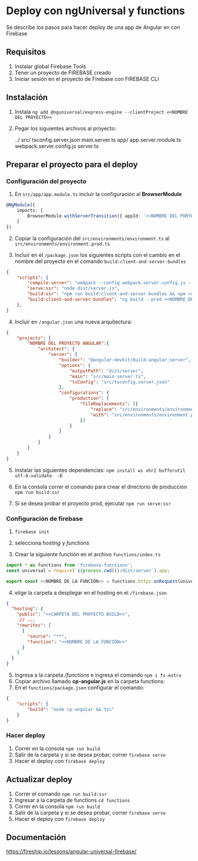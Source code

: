 # Deploy con ngUniversal y functions
Se describe los pasos para hacer deploy de una app de Angular en con Firebase

## Requisitos
1. Instalar global Firebase Tools
2. Tener un proyecto de FIREBASE creado
3. Iniciar sesión en el proyecto de Firebase con FIREBASE CLI


## Instalación
1. Instala `ng add @nguniversal/express-engine --clientProject <<NOMBRE DEL PROYECTO>>`
2. Pegar los siguientes archivos al proyecto:

    ../
    src/
        tsconfig.server.json
        main.server.ts
        app/
            app.server.module.ts
    webpack.server.config.js
    server.ts

## Preparar el proyecto para el deploy

### Configuración del proyecto

1. En ``src/app/app.module.ts`` incluir la configuración al **BrowserModule**
```ts
@NgModule({
    imports: [
        BrowserModule.withServerTransition({ appId: '<<NOMBRE DEL PORYECTO>>' }),
    ]
})

```

2. Copiar la configuración del `src/environments/environment.ts` al `src/environments/environment.prod.ts`

3. Incluir en el `/package.json` los siguientes scripts con el cambio en el nombre del proyecto en el comando `build:client-and-server-bundles`

```json
{
    "scripts": {
        "compile:server": "webpack --config webpack.server.config.js --progress --colors",
        "serve:ssr": "node dist/server.js",
        "build:ssr": "npm run build:client-and-server-bundles && npm run compile:server",
        "build:client-and-server-bundles": "ng build --prod <<NOMBRE DEL PROYECTO ANGULAR>> && ng run <<NOMBRE DEL PROYECTO ANGULAR>>:server:production"
    },
}
```

4. Incluir en `/angular.json` una nueva arquitectura:

```json
{
    "projects": {
        "NOMBRE DEL PROYECTO ANGULAR":{
            "architect": {
                "server": {
                    "builder": "@angular-devkit/build-angular:server",
                    "options": {
                        "outputPath": "dist/server",
                        "main": "src/main.server.ts",
                        "tsConfig": "src/tsconfig.server.json"
                    },
                    "configurations": {
                        "production": {
                            "fileReplacements": [{
                                "replace": "src/environments/environment.ts",
                                "with": "src/environments/environment.prod.ts"
                            }]
                        }
                    }
                }
            }
        }
    }
}
```

5. Instalar las siguientes dependencias:
`npm install ws xhr2 bufferutil utf-8-validate  -D`


6. En la consola correr el comando para crear el directorio de producción `npm run build:ssr`
7. Si se desea probar el proyecto prod, ejecutar `npm run serve:ssr`


### Configuración de firebase

1. `firebase init`
2. selecciona *hosting* y *functions*

3. Crear la siguiente functión en el archivo `functions/index.ts`

```ts
import * as functions from 'firebase-functions';
const universal = require(`${process.cwd()}/dist/server`).app;

export const <<NOMBRE DE LA FUNCIÓN>> = functions.https.onRequest(universal);
```

4. elige la carpeta a desplegar en el hosting en el `/firebase.json`
```json
{
  "hosting": {
    "public": "<<CARPETA DEL PROYECTO BUILD>>",
     // ...
    "rewrites": [
      {
        "source": "**",
        "function": "<<NOMBRE DE LA FUNCIÓN>>"
      }
    ]
  }
}

```

5. Ingresa a la carpeta */functions* e ingresa el comando `npm i fs-extra`
6. Copiar archivo llamado **cp-angular.js** en la carpeta functions:
7. En el `functions/package.json` configurar el comando:

```json
{
    "scripts": {
        "build": "node cp-angular && tsc"
    }
}
```




### Hacer deploy
1. Correr en la consola `npm run build`
2. Salir de la carpeta y si se desea probar, correr `firebase serve`
3. Hacer el deploy con `firebase deploy`


## Actualizar deploy
1. Correr el comando `npm run build:ssr`
2. Ingresar a la carpeta de functions `cd functions`
3. Correr en la consola `npm run build`
4. Salir de la carpeta y si se desea probar, correr `firebase serve`
5. Hacer el deploy con `firebase deploy`



## Documentación

https://fireship.io/lessons/angular-universal-firebase/